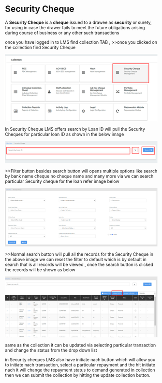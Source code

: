 # Security Cheque

A **Security Cheque** is a **cheque** issued to a drawee as **security** or surety, for using in case the drawer fails to meet the future obligations arising during course of business or any other such transactions

once you have logged in to LMS find collection TAB , >>once you clicked on the collection find Security Cheque

![](../../.gitbook/assets/Screenshot307.png)

In Security Cheque LMS offers search by Loan ID will pull the Security Cheques for particular loan ID as shown in the below image

![](../../.gitbook/assets/Screenshot308.png)

\>>Filter button besides search button will opens multiple options like search by bank name cheque no cheque name and many more via we can search particular Security cheque for the loan refer image below

![](../../.gitbook/assets/Screenshot309.png)

\>>Normal search button will pull all the records for the Security Cheque in the above image we can reset the filter to default which is by default in search that is all records will be viewed , once the search button is clicked the records will be shown as below

![](../../.gitbook/assets/Screenshot310.png)

same as the collection it can be updated via selecting particular transaction and change the status from the drop down list&#x20;

in Security cheques LMS also have initiate nach button which will allow you to initiate nach transaction, select a particular repayment and the hit initiate nach it will change the repayment status to demand generated in collection then we can submit the collection by hitting the update collection button.

